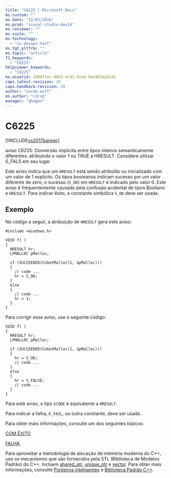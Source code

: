 ```yaml
---
title: "C6225 | Microsoft Docs"
ms.custom: ""
ms.date: "12/03/2016"
ms.prod: "visual-studio-dev14"
ms.reviewer: ""
ms.suite: ""
ms.technology: 
  - "vs-devops-test"
ms.tgt_pltfrm: ""
ms.topic: "article"
f1_keywords: 
  - "C6225"
helpviewer_keywords: 
  - "C6225"
ms.assetid: 2d98ffec-9842-4cd1-b1a9-9ac9d1d2a136
caps.latest.revision: 28
caps.handback.revision: 28
author: "corob-msft"
ms.author: "corob"
manager: "ghogen"
---
```

# C6225
[!INCLUDE[vs2017banner](../code-quality/includes/vs2017banner.md)]

aviso C6225: Conversão implícita entre tipos inteiros semanticamente diferentes: atribuindo o valor 1 ou TRUE a HRESULT.  Considere utilizar S\_FALS em seu lugar  
  
 Este aviso indica que um `HRESULT` está sendo atribuído ou inicializado com um valor de 1 explícito.  Os tipos booleanos indicam sucesso por um valor diferente de zero; o sucesso \(`S_OK`\) em `HRESULT` é indicado pelo valor 0.  Este aviso é frequentemente causado pela confusão acidental de tipos Booliano e `HRESULT`.  Para indicar êxito, a constante simbólica `S_OK` deve ser usada.  
  
## Exemplo  
 No código a seguir, a atribuição de `HRESULT` gera este aviso:  
  
```  
#include <windows.h>  
  
VOID f( )  
{  
  HRESULT hr;  
  LPMALLOC pMalloc;  
  
  if (SUCCEEDED(CoGetMalloc(1, &pMalloc)))  
  {  
    // code ...  
    hr = S_OK;    
  }  
  else  
  {  
    // code ...  
    hr = 1;  
  }  
}  
```  
  
 Para corrigir esse aviso, use o seguinte código:  
  
```  
VOID f( )  
{  
  HRESULT hr;  
  LPMALLOC pMalloc;  
  
  if (SUCCEEDED(CoGetMalloc(1, &pMalloc)))  
  {  
    hr = S_OK;  
    // code ...  
  }  
  else  
  {  
    hr = S_FALSE;  
    // code ...  
  }  
}  
```  
  
 Para este aviso, o tipo `SCODE` é equivalente a `HRESULT`.  
  
 Para indicar a falha, `E_FAIL`, ou outra constante, deve ser usada.  
  
 Para obter mais informações, consulte um dos seguintes tópicos:  
  
 [COM ÊXITO](http://go.microsoft.com/fwlink/?LinkId=92738)  
  
 [FALHA](http://go.microsoft.com/fwlink/?LinkId=180875)  
  
 Para aproveitar a metodologia de alocação de memória moderna do C\+\+, use os mecanismos que são fornecidos pela STL \(Biblioteca de Modelos Padrão\) do C\+\+.  Incluem [shared\_ptr](/visual-cpp/standard-library/shared-ptr-class), [unique\_ptr](/visual-cpp/standard-library/unique-ptr-class) e [vector](../Topic/%3Cvector%3E.md).  Para obter mais informações, consulte [Ponteiros inteligentes](/visual-cpp/cpp/smart-pointers-modern-cpp) e [Biblioteca Padrão C\+\+](/visual-cpp/standard-library/cpp-standard-library-reference).